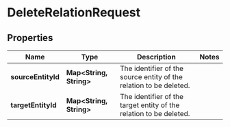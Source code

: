 

# DeleteRelationRequest


## Properties

| Name | Type | Description | Notes |
|------------ | ------------- | ------------- | -------------|
|**sourceEntityId** | **Map&lt;String, String&gt;** | The identifier of the source entity of the relation to be deleted. |  |
|**targetEntityId** | **Map&lt;String, String&gt;** | The identifier of the target entity of the relation to be deleted. |  |




